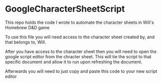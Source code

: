 # GoogleCharacterSheetScript
This repo holds the code I wrote to automate the character sheets in Will's Homebrew D&amp;D game

To use this file you will need access to the character sheet created by, and that belongs to, Will.

After you have access to the character sheet then you will need to open the google script editor from the chracter sheet. This will tie 
the script to that specific document and allow it to run upon refreshing the document.

Afterwards you will need to just copy and paste this code to your new script editor
